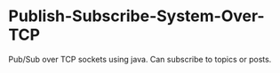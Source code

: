 # Publish-Subscribe-System-Over-TCP
Pub/Sub over TCP sockets using java. Can subscribe to topics or posts.
